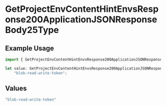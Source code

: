 # GetProjectEnvContentHintEnvsResponse200ApplicationJSONResponseBody25Type

## Example Usage

```typescript
import { GetProjectEnvContentHintEnvsResponse200ApplicationJSONResponseBody25Type } from "@simplesagar/vercel/models/getprojectenvop.js";

let value: GetProjectEnvContentHintEnvsResponse200ApplicationJSONResponseBody25Type =
    "blob-read-write-token";
```

## Values

```typescript
"blob-read-write-token"
```